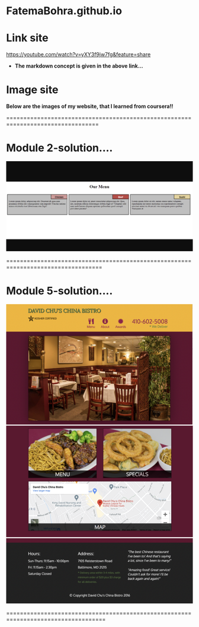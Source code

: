 # FatemaBohra.github.io
# Link site
https://youtube.com/watch?v=yXY3f9jw7fg&feature=share
* **The markdown concept is given in the above link...**

# Image site

**Below are the images of my website, that I learned from coursera!!**

=================================================================================
# Module 2-solution....

![](Img_module2.png)

==================================================================================
# Module 5-solution....

![](images_of_mod5-sol/img_module5.png)
![](images_of_mod5-sol/img_mod5.png)
![](images_of_mod5-sol/img_mod5-sol.png)

===================================================================================

